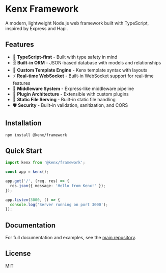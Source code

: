 # Kenx Framework

A modern, lightweight Node.js web framework built with TypeScript, inspired by Express and Hapi.

## Features

- 🚀 **TypeScript-first** - Built with type safety in mind
- 🗄️ **Built-in ORM** - JSON-based database with models and relationships
- 🎨 **Custom Template Engine** - Kenx template syntax with layouts
- ⚡ **Real-time WebSocket** - Built-in WebSocket support for real-time features
- 🔧 **Middleware System** - Express-like middleware pipeline
- 🔌 **Plugin Architecture** - Extensible with custom plugins
- 📁 **Static File Serving** - Built-in static file handling
- 🛡️ **Security** - Built-in validation, sanitization, and CORS

## Installation

```bash
npm install @kenx/framework
```

## Quick Start

```typescript
import kenx from '@kenx/framework';

const app = kenx();

app.get('/', (req, res) => {
  res.json({ message: 'Hello from Kenx!' });
});

app.listen(3000, () => {
  console.log('Server running on port 3000');
});
```

## Documentation

For full documentation and examples, see the [main repository](../../README.md).

## License

MIT
